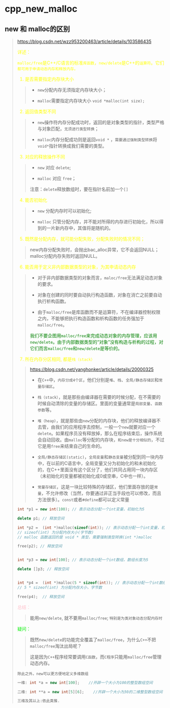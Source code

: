 # cpp_new_malloc


## new 和 malloc的区别

>
> https://blog.csdn.net/wzz953200463/article/details/103586435
>
> 
> <font color="yellow">
>
> 详述：
> 
> `malloc/free`是C++/C语言的标准`库函数`，`new/delete`是C++的`运算符`。它们`都可用于申请动态内存和释放内存。`
>
> 1. 是否需要指定内存块大小
> > 
> > * `new`分配内存无须指定内存块大小；
> > 
> > * `malloc`需要指定内存块大小 `void *malloc(int size);`
> > 
>
> 
> 2. 返回值类型不同
> > 
> > * `new`操作符内存分配成功时，返回的是对象类型的指针，类型严格与对象匹配，`无须进行类型转换`；
> > 
> > * `malloc`内存分配成功则是返回`void *` ，`需要通过强制类型转换`将`void*`指针转换成我们需要的类型。
> > 
>
> 
> 3. 对应的释放操作不同 
> > 
> > * `new` 对应 `delete`;
> > 
> > * `malloc` 对应 `free`；
> > 
> > 注意：`delete`释放数组时，要在指针名前加一个`[]`
>
> 
> 4. 能否初始化
> > 
> > * `new` 分配内存时可以初始化; 
> > 
> > * `malloc` 只管分配内存，并不能对所得的内存进行初始化，所以得到的一片新内存中，其值将是随机的。
> > 
> 
> 
> 5. 既然是分配内存，就可能分配失败，分配失败时的情况不同；
> > new内存分配失败时，会抛出bac_alloc异常，它不会返回NULL；
> > malloc分配内存失败时返回NULL。
>
> 
> 
> 6. 能否用于定义非内部数据类型的对象，为其申请动态内存
> > 
> > * 对于非内部数据类型的对象而言，`maloc/free`无法满足动态对象的要求。
> > 
> > * 对象在创建的同时要自动执行构造函数，对象在消亡之前要自动执行析构函数。
> > 
> > * 由于`malloc/free`是库函数而不是运算符，不在编译器控制权限之内，不能够把执行构造函数和析构函数的任务强加于`malloc/free`。
> > 
> > <font color="green">我们不要企图用`malloc/free`来完成动态对象的内存管理，应该用`new/delete`。由于内部数据类型的“对象”没有构造与析构的过程，对它们而言`malloc/free`和`new/delete`是等价的。 </font>
> > 
>
> 7. 所在内存分区相同, 都是`栈（stack）`
> > 
> > https://blog.csdn.net/yanghonker/article/details/20000325
> >
> > * 在`C++`中，`内存分成4个区`，他们分别是`堆`、`栈`、`全局/静态存储区`和`常量存储区`。
> > 
> > * `栈（stack）`，就是那些由编译器在需要的时候分配，在不需要的时候自动清除的变量的存储区。里面的变量通常是`局部变量`、`函数参数`等。
> >
> > * `堆（heap）`，就是那些由`new`分配的内存块，他们的释放编译器不去管，由我们的应用程序去控制，一般一个`new`就要对应一个`delete`。如果程序员没有释放掉，那么在程序结束后，操作系统会自动回收。由`malloc`等分配的内存块，`和new是十分相似的`，不过它是用`free`来结束自己的生命的。
> > 
> > * `全局/静态存储区(static)`，`全局变量`和`静态变量`被分配到同一块内存中，在以前的C语言中，全局变量又分为初始化的和未初始化的，在C++里面没有这个区分了，他们共同占用同一块内存区（未初始化的变量都被初始化成0或空串，C中也一样）。
> > 
> > * `常量存储区`，这是一块比较特殊的存储区，他们里面存放的是`常量`，不允许修改（当然，你要通过非正当手段也可以修改，而且方法很多）。`const`或者`#define`都可以定义常量
> 
> 
>
> </font>
>
> 
> ```c++
> int *p1 = new int(100); // 表示动态分配一个int变量，初始化为5
> 
> delete p1; // 释放空间
> 
> int *p2 =  (int *)malloc(sizeof(int)); // 表示动态分配一个int变量，初始化为5
> // sizeof(int) 为分配内存大小(字节数)
> // malloc 函数返回的是 void * 类型，需要强制类型转换(int *)malloc
> 
> free(p2); // 释放空间
>
>
> int *p3 = new int[100]; // 表示动态分配一个int数组，数组长度为5
> 
> delete []p3; // 释放空间
> 
>
> int *p4 =  (int *)malloc(5 * sizeof(int)); // 表示动态分配一个int数组，数组长度为5
> // 5 * sizeof(int) 为分配内存大小，字节数
>
> free(p4);  // 释放空间
> ```
> 
> 
> <font color="pink">
>
> 总结：
> 
> > 能用`new/delete`, 就不要用`malloc/free`; `特别是为类对象动态分配内存时`
>
> </font>
>
> 
> <font color="gree">
>
> 疑问：
> 
> > 既然n`ew/delete`的功能完全覆盖了`malloc/free`，为什么`C++`不把`malloc/free`淘汰出局呢？
> > 
> > 这是因为`C++`程序经常要调用`C函数`，而`C程序`只能用`malloc/free`管理动态内存。 
> 
> </font>
>
> 
> `除此之外，new可以更方便地定义多维数组`
>
> ```c++
> 一维: int *a = new int[100];    //开辟一个大小为100的整型数组空间
> 
> 二维: int **a = new int[5][6];    //开辟一个大小为30的二维整型数组空间
> 
> 三维及其以上:依此类推.
> ```
>
> 






















